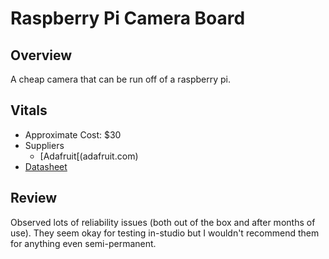 # Raspberry Pi Camera Board

## Overview
A cheap camera that can be run off of a raspberry pi.

## Vitals
* Approximate Cost: $30
* Suppliers
    * [Adafruit[(adafruit.com)
* [Datasheet](https://www.adafruit.com/products/1367)

## Review
Observed lots of reliability issues (both out of the box and after months of use).  They seem okay for testing in-studio but I wouldn't recommend them for anything even semi-permanent.